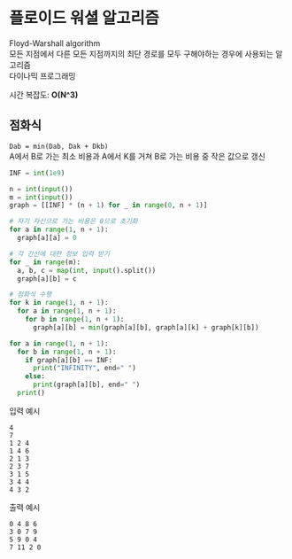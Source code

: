# 플로이드 워셜 알고리즘
Floyd-Warshall algorithm  
모든 지점에서 다른 모든 지점까지의 최단 경로를 모두 구해야하는 경우에 사용되는 알고리즘  
다이나믹 프로그래밍

시간 복잡도: **O(N^3)**

## 점화식
`Dab = min(Dab, Dak + Dkb)`  
A에서 B로 가는 최소 비용과 A에서 K를 거쳐 B로 가는 비용 중 작은 값으로 갱신

```python
INF = int(1e9)

n = int(input())
m = int(input())
graph = [[INF] * (n + 1) for _ in range(0, n + 1)]

# 자기 자신으로 가는 비용은 0으로 초기화
for a in range(1, n + 1):
  graph[a][a] = 0

# 각 간선에 대한 정보 입력 받기
for _ in range(m):
  a, b, c = map(int, input().split())
  graph[a][b] = c

# 점화식 수행
for k in range(1, n + 1):
  for a in range(1, n + 1):
    for b in range(1, n + 1):
      graph[a][b] = min(graph[a][b], graph[a][k] + graph[k][b])

for a in range(1, n + 1):
  for b in range(1, n + 1):
    if graph[a][b] == INF:
      print("INFINITY", end=" ")
    else:
      print(graph[a][b], end=" ")
  print()
```

입력 예시
```
4
7
1 2 4
1 4 6
2 1 3
2 3 7
3 1 5
3 4 4
4 3 2
```
출력 예시
```
0 4 8 6
3 0 7 9
5 9 0 4
7 11 2 0
```